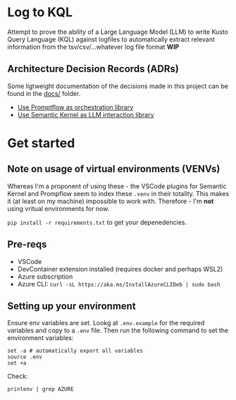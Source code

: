 # Log to KQL

Attempt to prove the ability of a Large Language Model (LLM) to write Kusto Query Language (KQL) against logfiles to automatically extract relevant information from the tsv/csv/...whatever log file format **WIP**

## Architecture Decision Records (ADRs)
Some ligtweight documentation of the decisions made in this project can be found in the [docs/](./docs/) folder.

- [Use Promptflow as orchestration library](./docs/adr_promptflow.md)
- [Use Semantic Kernel as LLM interaction library](./docs/adr_semantic_kernel.md)

# Get started

## Note on usage of virtual environments (VENVs)

Whereas I'm a proponent of using these - the VSCode plugins for Semantic Kernel and Prompflow seem to index these `.venv` in their totality. This makes it (at least on my machine) impossible to work with.
Therefore - I'm **not** using vritual environments for now.

`pip install -r requirements.txt` to get your depenedencies.

## Pre-reqs

- VSCode
- DevContainer extension installed (requires docker and perhaps WSL2)
- Azure subscription
- Azure CLI: `curl -sL https://aka.ms/InstallAzureCLIDeb | sudo bash`

## Setting up your environment

Ensure env variables are set. Lookg at `.env.example` for the required variables and copy to a `.env` file. Then run the following command to set the environment variables:

```
set -a # automatically export all variables
source .env
set +a
```

Check:
```
printenv | grep AZURE
```

